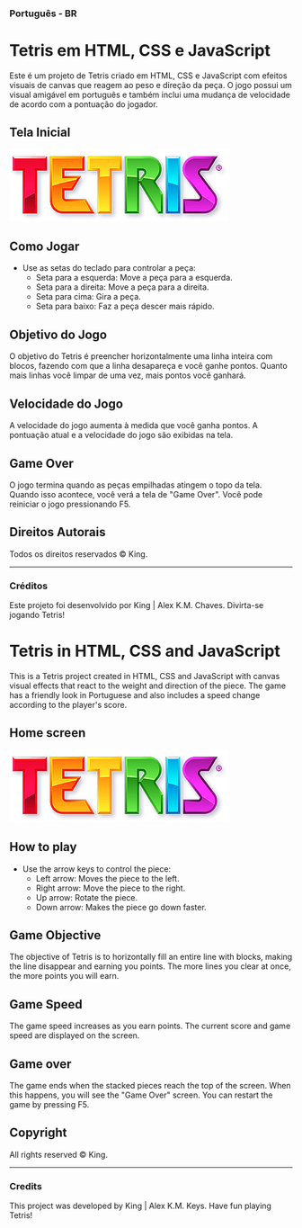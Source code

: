 ### Português - BR
# Tetris em HTML, CSS e JavaScript

Este é um projeto de Tetris criado em HTML, CSS e JavaScript com efeitos visuais de canvas que reagem ao peso e direção da peça. O jogo possui um visual amigável em português e também inclui uma mudança de velocidade de acordo com a pontuação do jogador.

## Tela Inicial

![Tela Inicial](/img/logo.png)

## Como Jogar

- Use as setas do teclado para controlar a peça:
  - Seta para a esquerda: Move a peça para a esquerda.
  - Seta para a direita: Move a peça para a direita.
  - Seta para cima: Gira a peça.
  - Seta para baixo: Faz a peça descer mais rápido.

## Objetivo do Jogo

O objetivo do Tetris é preencher horizontalmente uma linha inteira com blocos, fazendo com que a linha desapareça e você ganhe pontos. Quanto mais linhas você limpar de uma vez, mais pontos você ganhará.

## Velocidade do Jogo

A velocidade do jogo aumenta à medida que você ganha pontos. A pontuação atual e a velocidade do jogo são exibidas na tela.

## Game Over

O jogo termina quando as peças empilhadas atingem o topo da tela. Quando isso acontece, você verá a tela de "Game Over". Você pode reiniciar o jogo pressionando F5.

## Direitos Autorais

Todos os direitos reservados © King.

---

### Créditos

Este projeto foi desenvolvido por King | Alex K.M. Chaves.
Divirta-se jogando Tetris!

# Tetris in HTML, CSS and JavaScript

This is a Tetris project created in HTML, CSS and JavaScript with canvas visual effects that react to the weight and direction of the piece. The game has a friendly look in Portuguese and also includes a speed change according to the player's score.

## Home screen

![Home Screen](/img/logo.png)

## How to play

- Use the arrow keys to control the piece:
   - Left arrow: Moves the piece to the left.
   - Right arrow: Move the piece to the right.
   - Up arrow: Rotate the piece.
   - Down arrow: Makes the piece go down faster.

## Game Objective

The objective of Tetris is to horizontally fill an entire line with blocks, making the line disappear and earning you points. The more lines you clear at once, the more points you will earn.

## Game Speed

The game speed increases as you earn points. The current score and game speed are displayed on the screen.

## Game over

The game ends when the stacked pieces reach the top of the screen. When this happens, you will see the "Game Over" screen. You can restart the game by pressing F5.

## Copyright

All rights reserved © King.

---

### Credits

This project was developed by King | Alex K.M. Keys.
Have fun playing Tetris!
